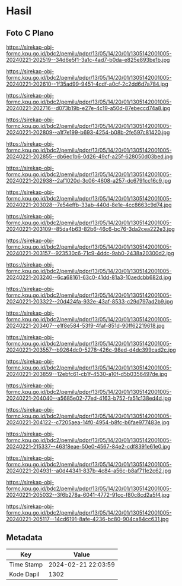# Hasil

## Foto C Plano

https://sirekap-obj-formc.kpu.go.id/bdc2/pemilu/pdpr/13/05/14/20/01/1305142001005-20240221-202519--34d6e5f1-3a1c-4ad7-b0da-e825e893be1b.jpg

https://sirekap-obj-formc.kpu.go.id/bdc2/pemilu/pdpr/13/05/14/20/01/1305142001005-20240221-202610--1f35ad99-9451-4cdf-a0cf-2c2dd6d7a784.jpg

https://sirekap-obj-formc.kpu.go.id/bdc2/pemilu/pdpr/13/05/14/20/01/1305142001005-20240221-202716--d073b19b-e27e-4c19-a50d-87ebeccd74a8.jpg

https://sirekap-obj-formc.kpu.go.id/bdc2/pemilu/pdpr/13/05/14/20/01/1305142001005-20240221-202809--a1f7e199-b693-4254-b08b-2fe597c81420.jpg

https://sirekap-obj-formc.kpu.go.id/bdc2/pemilu/pdpr/13/05/14/20/01/1305142001005-20240221-202855--db6ec1b6-0d26-49cf-a25f-628050d03bed.jpg

https://sirekap-obj-formc.kpu.go.id/bdc2/pemilu/pdpr/13/05/14/20/01/1305142001005-20240221-202938--2af1020d-3c06-4608-a257-dc6791cc16c9.jpg

https://sirekap-obj-formc.kpu.go.id/bdc2/pemilu/pdpr/13/05/14/20/01/1305142001005-20240221-203028--7e54effb-33ab-440d-8e1e-4cc8663c9d74.jpg

https://sirekap-obj-formc.kpu.go.id/bdc2/pemilu/pdpr/13/05/14/20/01/1305142001005-20240221-203109--85da4b63-82b6-46c6-bc76-3da2cea222e3.jpg

https://sirekap-obj-formc.kpu.go.id/bdc2/pemilu/pdpr/13/05/14/20/01/1305142001005-20240221-203157--923530c6-71c9-4ddc-9ab0-2438a20300d2.jpg

https://sirekap-obj-formc.kpu.go.id/bdc2/pemilu/pdpr/13/05/14/20/01/1305142001005-20240221-203240--6ca68161-63c0-41dd-81a3-10aedcbb682d.jpg

https://sirekap-obj-formc.kpu.go.id/bdc2/pemilu/pdpr/13/05/14/20/01/1305142001005-20240221-203322--20d424fa-932e-43af-8533-c29d797ad2b9.jpg

https://sirekap-obj-formc.kpu.go.id/bdc2/pemilu/pdpr/13/05/14/20/01/1305142001005-20240221-203407--e1f8e584-53f9-4faf-851d-90ff62219618.jpg

https://sirekap-obj-formc.kpu.go.id/bdc2/pemilu/pdpr/13/05/14/20/01/1305142001005-20240221-203557--b9264dc0-5278-426c-98ed-d4dc399cad2c.jpg

https://sirekap-obj-formc.kpu.go.id/bdc2/pemilu/pdpr/13/05/14/20/01/1305142001005-20240221-203859--12ebfc61-cb1f-4530-a10f-d5b0356497de.jpg

https://sirekap-obj-formc.kpu.go.id/bdc2/pemilu/pdpr/13/05/14/20/01/1305142001005-20240221-204040--a5685e02-77ed-4163-b752-fa51c138ed4d.jpg

https://sirekap-obj-formc.kpu.go.id/bdc2/pemilu/pdpr/13/05/14/20/01/1305142001005-20240221-204122--c7205aea-14f0-4954-b8fc-b6fae977483e.jpg

https://sirekap-obj-formc.kpu.go.id/bdc2/pemilu/pdpr/13/05/14/20/01/1305142001005-20240221-215337--463f8eae-50e0-4567-84e2-cdf8391e61e0.jpg

https://sirekap-obj-formc.kpu.go.id/bdc2/pemilu/pdpr/13/05/14/20/01/1305142001005-20240221-204931--a0d44341-837b-4c84-a56c-b8af711e2c62.jpg

https://sirekap-obj-formc.kpu.go.id/bdc2/pemilu/pdpr/13/05/14/20/01/1305142001005-20240221-205032--3f6b278a-6041-4772-91cc-f80c8cd2a5f4.jpg

https://sirekap-obj-formc.kpu.go.id/bdc2/pemilu/pdpr/13/05/14/20/01/1305142001005-20240221-205117--14cd6191-8afe-4236-bc80-904ca84cc631.jpg


## Metadata

| Key        | Value               |
| ---------- | ------------------- |
| Time Stamp | 2024-02-21 22:03:59 |
| Kode Dapil | 1302                |



